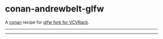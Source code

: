 # conan-andrewbelt-glfw
A [conan](https://conan.io/) recipe for [glfw fork for VCVRack](https://github.com/AndrewBelt/glfw).
***

***
